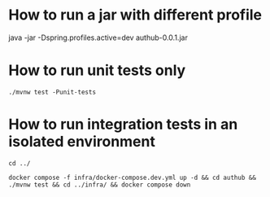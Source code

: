 # How to run a jar with different profile

java -jar -Dspring.profiles.active=dev authub-0.0.1.jar

# How to run unit tests only
``./mvnw test -Punit-tests``

# How to run integration tests in an isolated environment
``cd ../``

``docker compose -f infra/docker-compose.dev.yml up -d && cd authub && ./mvnw test && cd ../infra/ && docker compose down``
